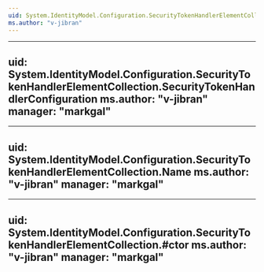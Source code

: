 ```yaml
---
uid: System.IdentityModel.Configuration.SecurityTokenHandlerElementCollection
ms.author: "v-jibran"
---
```


---
uid: System.IdentityModel.Configuration.SecurityTokenHandlerElementCollection.SecurityTokenHandlerConfiguration
ms.author: "v-jibran"
manager: "markgal"
---

---
uid: System.IdentityModel.Configuration.SecurityTokenHandlerElementCollection.Name
ms.author: "v-jibran"
manager: "markgal"
---

---
uid: System.IdentityModel.Configuration.SecurityTokenHandlerElementCollection.#ctor
ms.author: "v-jibran"
manager: "markgal"
---
